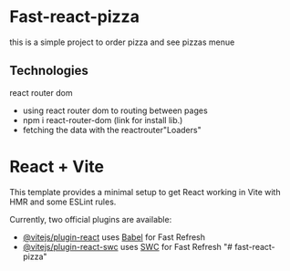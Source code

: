 # Fast-react-pizza

this is a simple project to order pizza and see pizzas menue

## Technologies

react router dom

- using react router dom to routing between pages
- npm i react-router-dom (link for install lib.)
- fetching the data with the reactrouter"Loaders"

# React + Vite

This template provides a minimal setup to get React working in Vite with HMR and some ESLint rules.

Currently, two official plugins are available:

- [@vitejs/plugin-react](https://github.com/vitejs/vite-plugin-react/blob/main/packages/plugin-react/README.md) uses [Babel](https://babeljs.io/) for Fast Refresh
- [@vitejs/plugin-react-swc](https://github.com/vitejs/vite-plugin-react-swc) uses [SWC](https://swc.rs/) for Fast Refresh
  "# fast-react-pizza"
